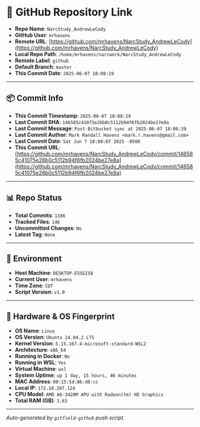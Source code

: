 # 🔗 GitHub Repository Link

- **Repo Name**: `NarcStudy_AndrewLeCody`
- **GitHub User**: `mrhavens`
- **Remote URL**: [https://github.com/mrhavens/NarcStudy_AndrewLeCody](https://github.com/mrhavens/NarcStudy_AndrewLeCody)
- **Local Repo Path**: `/home/mrhavens/narcwork/NarcStudy_AndrewLeCody`
- **Remote Label**: `github`
- **Default Branch**: `master`
- **This Commit Date**: `2025-06-07 18:08:19`

---

## 📦 Commit Info

- **This Commit Timestamp**: `2025-06-07 18:08:19`
- **Last Commit SHA**: `146585c41075e26b0c5112b94f6fb2024be27e8a`
- **Last Commit Message**: `Post-Bitbucket sync at 2025-06-07 18:06:39`
- **Last Commit Author**: `Mark Randall Havens <mark.r.havens@gmail.com>`
- **Last Commit Date**: `Sat Jun 7 18:08:07 2025 -0500`
- **This Commit URL**: [https://github.com/mrhavens/NarcStudy_AndrewLeCody/commit/146585c41075e26b0c5112b94f6fb2024be27e8a](https://github.com/mrhavens/NarcStudy_AndrewLeCody/commit/146585c41075e26b0c5112b94f6fb2024be27e8a)

---

## 📊 Repo Status

- **Total Commits**: `1186`
- **Tracked Files**: `146`
- **Uncommitted Changes**: `No`
- **Latest Tag**: `None`

---

## 🧭 Environment

- **Host Machine**: `DESKTOP-E5SGI58`
- **Current User**: `mrhavens`
- **Time Zone**: `CDT`
- **Script Version**: `v1.0`

---

## 🧬 Hardware & OS Fingerprint

- **OS Name**: `Linux`
- **OS Version**: `Ubuntu 24.04.2 LTS`
- **Kernel Version**: `5.15.167.4-microsoft-standard-WSL2`
- **Architecture**: `x86_64`
- **Running in Docker**: `No`
- **Running in WSL**: `Yes`
- **Virtual Machine**: `wsl`
- **System Uptime**: `up 1 day, 15 hours, 46 minutes`
- **MAC Address**: `00:15:5d:86:d8:cc`
- **Local IP**: `172.18.207.124`
- **CPU Model**: `AMD A6-3420M APU with Radeon(tm) HD Graphics`
- **Total RAM (GB)**: `3.63`

---

_Auto-generated by `gitfield-github` push script._

